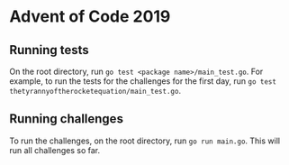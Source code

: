 # Advent of Code 2019

## Running tests

On the root directory, run `go test <package name>/main_test.go`. For example, to run the tests for the challenges for the first day, run `go test thetyrannyoftherocketequation/main_test.go`.

## Running challenges

To run the challenges, on the root directory, run `go run main.go`. This will run all challenges so far.
